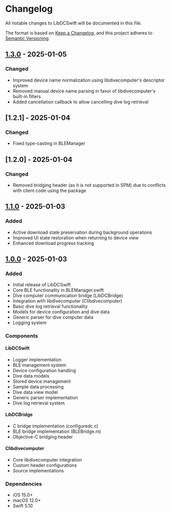 # Changelog
All notable changes to LibDCSwift will be documented in this file.

The format is based on [Keep a Changelog](https://keepachangelog.com/en/1.0.0/),
and this project adheres to [Semantic Versioning](https://semver.org/spec/v2.0.0.html).

## [1.3.0] - 2025-01-05
### Changed
- Improved device name normalization using libdivecomputer's descriptor system
- Removed manual device name parsing in favor of libdivecomputer's built-in filters
- Added cancellation callback to allow cancelling dive log retrieval

## [1.2.1] - 2025-01-04
### Changed
- Fixed type-casting in BLEManager

## [1.2.0] - 2025-01-04
### Changed
- Removed bridging header (as it is not supported in SPM) due to conflicts with client code using the package

## [1.1.0] - 2025-01-03
### Added
- Active download state preservation during background operations
- Improved UI state restoration when returning to device view
- Enhanced download progress tracking

## [1.0.0] - 2025-01-03
### Added
- Initial release of LibDCSwift
- Core BLE functionality in BLEManager.swift
- Dive computer communication bridge (LibDCBridge)
- Integration with libdivecomputer (Clibdivecomputer)
- Basic dive log retrieval functionality
- Models for device configuration and dive data
- Generic parser for dive computer data
- Logging system

### Components
#### LibDCSwift
- Logger implementation
- BLE management system
- Device configuration handling
- Dive data models
- Stored device management
- Sample data processing
- Dive data view model
- Generic parser implementation
- Dive log retrieval system

#### LibDCBridge
- C bridge implementation (configuredc.c)
- BLE bridge implementation (BLEBridge.m)
- Objective-C bridging header

#### Clibdivecomputer
- Core libdivecomputer integration
- Custom header configurations
- Source implementations

### Dependencies
- iOS 15.0+
- macOS 12.0+
- Swift 5.10

[1.1.0]: https://github.com/latishab/LibDCSwift/releases/tag/1.1.0
[1.0.0]: https://github.com/latishab/LibDCSwift/releases/tag/1.0.0
[1.3.0]: https://github.com/latishab/LibDCSwift/releases/tag/1.0.0
